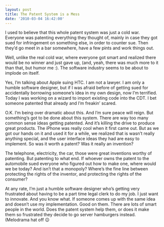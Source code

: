 ```yaml
---
layout: post
title: The Patent System is a Mess
date: '2010-03-04 16:42:00'
---
```



I used to believe that this whole patent system was just a cold war. Everyone was patenting everything they thought of, mainly in case they got sued for infringement on something else, in order to counter sue. Then they’d go meet in a bar somewhere, have a few pints and work things out.

Well, unlike the real cold war, where everyone got smart and realized there would be no winner and just gave up, (and, yeah, there was much more to it than that, but humor me :). The software industry seems to be about to implode on itself.

Yes, I’m talking about Apple suing HTC. I am not a lawyer. I am only a humble software designer, but if I was afraid before of getting sued for accidentally borrowing someone’s idea in my own design, now I’m terrified. Today I was working on a wizard to import existing code into the CDT. I bet someone patented that already and I’m freakin’ scared.

O.K. I’m being over dramatic about this. And I’m sure peace will reign. But something’s got to be done about this system. There are way too many common sense ideas getting patented. And it’s killing the drive to produce great products. The iPhone was really cool when it first came out. But as we got our hands on it and used it for a while, we realized that is wasn’t really anything special, and the user interface ideas they had are easy to implement. So was it worth a patent? Was it really an invention?

The telephone, electricity, the car, those were great inventions worthy of patenting. But patenting to what end. If whoever owns the patent to the automobile sued everyone who figured out how to make one, where would we be today? And isn’t that a monopoly? Where’s the fine line between protecting the rights of the inventor, and protecting the rights of the consumer?

At any rate, I’m just a humble software designer who’s getting very frustrated about having to be a part time legal clerk to do my job. I just want to innovate. And you know what. If someone comes up with the same idea and doesn’t use my implementation. Good on them. There are lots of smart people in the world. Does the patent system help them, or does it make them so frustrated they decide to go server hamburgers instead. (Melodrama hat off 😉


